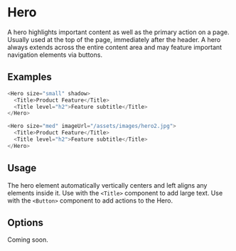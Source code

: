 # Hero

A hero highlights important content as well as the primary action on a page. Usually used at the top of the page, immediately after the header. A hero always extends across the entire content area and may feature important navigation elements via buttons.

## Examples

```javascript
<Hero size="small" shadow>
  <Title>Product Feature</Title>
  <Title level="h2">Feature subtitle</Title>
</Hero>
```

```javascript
<Hero size="med" imageUrl="/assets/images/hero2.jpg">
  <Title>Product Feature</Title>
  <Title level="h2">Feature subtitle</Title>
</Hero>
```

## Usage

The hero element automatically vertically centers and left aligns any elements inside it. Use with the `<Title>` component to add large text. Use with the `<Button>` component to add actions to the Hero.

## Options

Coming soon.
